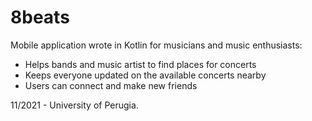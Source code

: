 # 8beats
Mobile application wrote in Kotlin for musicians and music enthusiasts:
- Helps bands and music artist to find places for concerts
- Keeps everyone updated on the available concerts nearby
- Users can connect and make new friends

11/2021 - University of Perugia.
